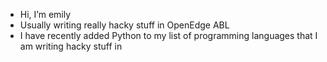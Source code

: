 - Hi, I’m emily 
- Usually writing really hacky stuff in OpenEdge ABL
- I have recently added Python to my list of programming languages that I am writing hacky stuff in


<!---
nepidelphia/nepidelphia is a ✨ special ✨ repository because its `README.md` (this file) appears on your GitHub profile.
You can click the Preview link to take a look at your changes.

https://user-images.githubusercontent.com/72213712/161284088-ad493fa4-e144-497e-b845-6e07b07487df.mp4
--->
